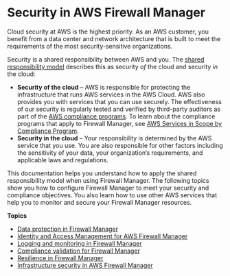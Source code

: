 # Security in AWS Firewall Manager<a name="fms-security"></a>

Cloud security at AWS is the highest priority\. As an AWS customer, you benefit from a data center and network architecture that is built to meet the requirements of the most security\-sensitive organizations\.

Security is a shared responsibility between AWS and you\. The [shared responsibility model](https://aws.amazon.com/compliance/shared-responsibility-model/) describes this as security *of* the cloud and security *in* the cloud:
+ **Security of the cloud** – AWS is responsible for protecting the infrastructure that runs AWS services in the AWS Cloud\. AWS also provides you with services that you can use securely\. The effectiveness of our security is regularly tested and verified by third\-party auditors as part of the [AWS compliance programs](https://aws.amazon.com/compliance/programs/)\. To learn about the compliance programs that apply to Firewall Manager, see [AWS Services in Scope by Compliance Program](https://aws.amazon.com/compliance/services-in-scope/)\.
+ **Security in the cloud** – Your responsibility is determined by the AWS service that you use\. You are also responsible for other factors including the sensitivity of your data, your organization’s requirements, and applicable laws and regulations\. 

This documentation helps you understand how to apply the shared responsibility model when using Firewall Manager\. The following topics show you how to configure Firewall Manager to meet your security and compliance objectives\. You also learn how to use other AWS services that help you to monitor and secure your Firewall Manager resources\. 

**Topics**
+ [Data protection in Firewall Manager](fms-data-protection.md)
+ [Identity and Access Management for AWS Firewall Manager](fms-security-iam.md)
+ [Logging and monitoring in Firewall Manager](fms-incident-response.md)
+ [Compliance validation for Firewall Manager](fms-security-compliance.md)
+ [Resilience in Firewall Manager](fms-disaster-recovery-resiliency.md)
+ [Infrastructure security in AWS Firewall Manager](fms-infrastructure-security.md)